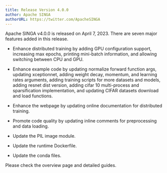 ```yaml
---
title: Release Version 4.0.0
author: Apache SINGA
authorURL: https://twitter.com/ApacheSINGA
---
```


<!--- Licensed to the Apache Software Foundation (ASF) under one or more contributor license agreements.  See the NOTICE file distributed with this work for additional information regarding copyright ownership.  The ASF licenses this file to you under the Apache License, Version 2.0 (the "License"); you may not use this file except in compliance with the License.  You may obtain a copy of the License at http://www.apache.org/licenses/LICENSE-2.0 Unless required by applicable law or agreed to in writing, software distributed under the License is distributed on an "AS IS" BASIS, WITHOUT WARRANTIES OR CONDITIONS OF ANY KIND, either express or implied.  See the License for the specific language governing permissions and limitations under the License.  -->

Apache SINGA v4.0.0 is released on April 7, 2023. There are seven major features added in this release.

- Enhance distributed training by adding GPU configuration support, increasing max epochs, printing mini-batch information, and allowing switching between CPU and GPU.

- Enhance example code by updating normalize forward function args, updating xceptionnet, adding weight decay, momentum, and learning rates arguments, adding training scripts for more datasets and models, adding resnet dist version, adding cifar 10 multi-process and sparsification implementation, and updating CIFAR datasets download and load functions.

- Enhance the webpage by updating online documentation for distributed training.

- Promote code quality by updating inline comments for preprocessing and data loading.

- Update the PIL image module.

- Update the runtime Dockerfile.

- Update the conda files.

Please check the overview page and detailed guides.


